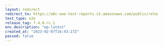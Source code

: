 ```yaml
---
layout: redirect
redirect_to: https://a8c-woo-test-reports.s3.amazonaws.com/public/release/7.4.0-rc.1/wp-latest/e2e/index.html
test_type: e2e
release_tag: 7.4.0-rc.1
env_description: "wp-latest"
created_at: "2023-02-07T16:43:17Z"
passed: false
---
```

